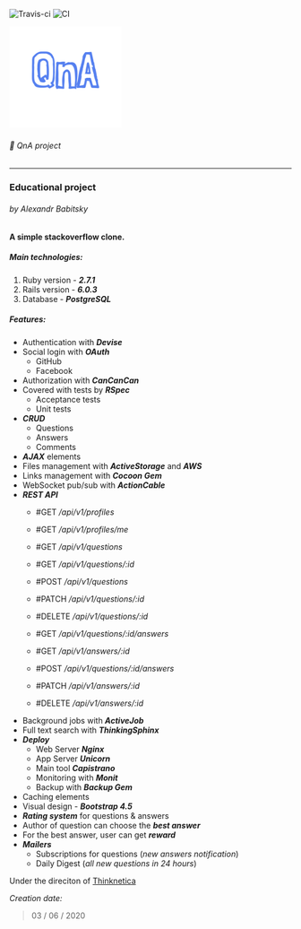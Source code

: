 ![Travis-ci](https://travis-ci.com/TailsSavarin/qna.svg?branch=master)
![CI](https://github.com/TailsSavarin/qna/workflows/CI/badge.svg?branch=master)

<img src="app/assets/images/qna-logo.png" width="200"/>

###### :page_with_curl: QnA project
---
### Educational project
###### by Alexandr Babitsky

__A simple stackoverflow clone.__

##### Main technologies:
1. Ruby version - ***2.7.1***
2. Rails version - ***6.0.3***
3. Database - ***PostgreSQL***

##### Features:
- Authentication with ***Devise***
- Social login with ***OAuth***
    - GitHub
    - Facebook
- Authorization with ***CanCanCan***
- Covered with tests by ***RSpec***
    - Acceptance tests
    - Unit tests
- ***CRUD***
    - Questions
    - Answers
    - Comments
- ***AJAX*** elements
- Files management with ***ActiveStorage*** and ***AWS***
- Links management with ***Cocoon Gem***
- WebSocket pub/sub with ***ActionCable***
- ***REST API***
    - #GET _/api/v1/profiles_
    - #GET _/api/v1/profiles/me_

    - #GET _/api/v1/questions_
    - #GET _/api/v1/questions/:id_
    - #POST _/api/v1/questions_
    - #PATCH _/api/v1/questions/:id_
    - #DELETE _/api/v1/questions/:id_

    - #GET _/api/v1/questions/:id/answers_
    - #GET _/api/v1/answers/:id_
    - #POST _/api/v1/questions/:id/answers_
    - #PATCH _/api/v1/answers/:id_
    - #DELETE _/api/v1/answers/:id_
- Background jobs with ***ActiveJob***
- Full text search with ***ThinkingSphinx***
- ***Deploy***
    - Web Server ***Nginx***
    - App Server ***Unicorn***
    - Main tool ***Capistrano***
    - Monitoring with ***Monit***
    - Backup with ***Backup Gem***
- Caching elements
- Visual design - ***Bootstrap 4.5***
- ***Rating system*** for questions & answers
- Author of question can choose the ***best answer***
- For the best answer, user can get ***reward***
- ***Mailers***
    - Subscriptions for questions (_new answers notification_)
    - Daily Digest (_all new questions in 24 hours_)

Under the direciton of [Thinknetica](https://thinknetica.com/)

_Creation date:_
>03 / 06 / 2020
